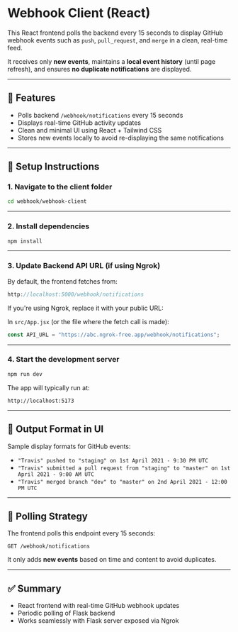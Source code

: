 # Webhook Client (React)

This React frontend polls the backend every 15 seconds to display GitHub webhook events such as `push`, `pull_request`, and `merge` in a clean, real-time feed.

It receives only **new events**, maintains a **local event history** (until page refresh), and ensures **no duplicate notifications** are displayed.

---

## 🎯 Features

- Polls backend `/webhook/notifications` every 15 seconds
- Displays real-time GitHub activity updates
- Clean and minimal UI using React + Tailwind CSS
- Stores new events locally to avoid re-displaying the same notifications

---

## 🔧 Setup Instructions

### 1. Navigate to the client folder

```bash
cd webhook/webhook-client
````

---

### 2. Install dependencies

```bash
npm install
```

---

### 3. Update Backend API URL (if using Ngrok)

By default, the frontend fetches from:

```js
http://localhost:5000/webhook/notifications
```

If you're using Ngrok, replace it with your public URL:

In `src/App.jsx` (or the file where the fetch call is made):

```js
const API_URL = "https://abc.ngrok-free.app/webhook/notifications";
```

---

### 4. Start the development server

```bash
npm run dev
```

The app will typically run at:

```
http://localhost:5173
```

---

## 🧪 Output Format in UI

Sample display formats for GitHub events:

* `"Travis" pushed to "staging" on 1st April 2021 - 9:30 PM UTC`
* `"Travis" submitted a pull request from "staging" to "master" on 1st April 2021 - 9:00 AM UTC`
* `"Travis" merged branch "dev" to "master" on 2nd April 2021 - 12:00 PM UTC`

---

## 🔁 Polling Strategy

The frontend polls this endpoint every 15 seconds:

```http
GET /webhook/notifications
```

It only adds **new events** based on time and content to avoid duplicates.

---

## ✅ Summary

* React frontend with real-time GitHub webhook updates
* Periodic polling of Flask backend
* Works seamlessly with Flask server exposed via Ngrok


